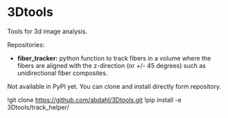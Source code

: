 # 3Dtools
Tools for 3d image analysis.

Repositories:
- **fiber_tracker:** python function to track fibers in a volume where the fibers are aligned with the z-direction (or +/- 45 degrees) such as unidirectional fiber composites.

Not available in PyPI yet. You can clone and install directly form repository.

!git clone https://github.com/abdahl/3Dtools.git
!pip install -e 3Dtools/track_helper/

